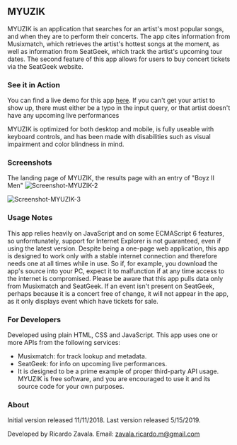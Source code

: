 <h2>MYUZIK</h2>

MYUZIK is an application that searches for an artist's most popular songs, and when they are to perform their concerts. 
The app cites information from Musixmatch, which retrieves the artist's hottest songs at the moment, as well as information from SeatGeek, which 
track the artist's upcoming tour dates. The second feature of this app allows for users to buy concert tickets via the SeatGeek website.

<h3>See it in Action</h3>

You can find a live demo for this app <a href="https://api-capstone-revision--johnmexico.repl.co/">here</a>. If you can't get your artist to show up, there must either be a typo in the input query, or that artist doesn't have any upcoming live performances

MYUZIK is optimized for both desktop and mobile, is fully useable with keyboard controls, and has been made with disabilities such as visual impairment and color blindness in mind.

<h3>Screenshots</h3>
The landing page of MYUZIK, the results page with an entry of "Boyz II Men"
<img src="https://i.ibb.co/wSXvCzx/Screenshot-MYUZIK-2.png" alt="Screenshot-MYUZIK-2" border="0"><br />

<img src="https://i.ibb.co/tYy86xF/Screenshot-MYUZIK-3.png" alt="Screenshot-MYUZIK-3" border="0"><br />

<h3>Usage Notes</h3>

This app relies heavily on JavaScript and on some ECMAScript 6 features, so unforntunately, support for Internet Explorer is not guaranteed, even if using the latest version.
Despite being a one-page web application, this app is designed to work only with a stable internet connection and therefore needs one at all times while in use. So if, for example, you download the app's source into your PC, expect it to malfunction if at any time access to the internet is compromised.
Please be aware that this app pulls data only from Musixmatch and SeatGeek. If an event isn't present on SeatGeek, perhaps because it is a concert free of change, it will not appear in the app, as it only displays event which have tickets for sale.

<h3>For Developers</h3>
Developed using plain HTML, CSS and JavaScript. This app uses one or more APIs from the following services: <br>
<ul>
<li>Musixmatch: for track lookup and metadata.</li>
<li>SeatGeek: for info on upcoming live performances.</li>
<li>It is designed to be a prime example of proper third-party API usage. MYUZIK is free software, and you are encouraged to use it and its source code for your own purposes. </li>
</ul>

<h3>About</h3>

Initial version released 11/11/2018.
Last version released 5/15/2019.

Developed by Ricardo Zavala. Email: zavala.ricardo.m@gmail.com
